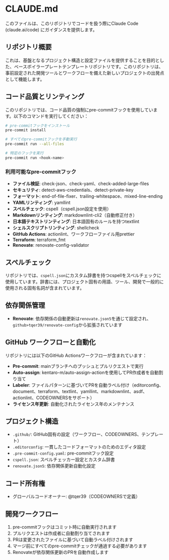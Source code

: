 # CLAUDE.md

このファイルは、このリポジトリでコードを扱う際にClaude Code (claude.ai/code) にガイダンスを提供します。

## リポジトリ概要

これは、基盤となるプロジェクト構造と設定ファイルを提供することを目的とした、ベースボイラープレートテンプレートリポジトリです。このリポジトリは、事前設定された開発ツールとワークフローを備えた新しいプロジェクトの出発点として機能します。

## コード品質とリンティング

このリポジトリでは、コード品質の強制にpre-commitフックを使用しています。以下のコマンドを実行してください：

```bash
# pre-commitフックをインストール
pre-commit install

# すべてのpre-commitフックを手動実行
pre-commit run --all-files

# 特定のフックを実行
pre-commit run <hook-name>
```

### 利用可能なpre-commitフック

- **ファイル検証**: check-json、check-yaml、check-added-large-files
- **セキュリティ**: detect-aws-credentials、detect-private-key
- **フォーマット**: end-of-file-fixer、trailing-whitespace、mixed-line-ending
- **YAMLリンティング**: yamllint
- **スペルチェック**: cspell（cspell.json設定を使用）
- **Markdownリンティング**: markdownlint-cli2（自動修正付き）
- **日本語テキストリンティング**: 日本語固有のルールを持つtextlint
- **シェルスクリプトリンティング**: shellcheck
- **GitHub Actions**: actionlint、ワークフローファイル用prettier
- **Terraform**: terraform_fmt
- **Renovate**: renovate-config-validator

## スペルチェック

リポジトリでは、`cspell.json`にカスタム辞書を持つcspellをスペルチェックに使用しています。辞書には、プロジェクト固有の用語、ツール、開発で一般的に使用される固有名詞が含まれています。

## 依存関係管理

- **Renovate**: 依存関係の自動更新は`renovate.json5`を通じて設定され、`github>tqer39/renovate-config`から拡張されています

## GitHub ワークフローと自動化

リポジトリには以下のGitHub Actionsワークフローが含まれています：

- **Pre-commit**: mainブランチへのプッシュとプルリクエストで実行
- **Auto-assign**: kentaro-m/auto-assign-actionを使用してPR作成者を自動割り当て
- **Labeler**: ファイルパターンに基づいてPRを自動ラベル付け（editorconfig、document、terraform、textlint、yamllint、markdownlint、asdf、actionlint、CODEOWNERSをサポート）
- **ライセンス年更新**: 自動化されたライセンス年のメンテナンス

## プロジェクト構造

- `.github/`: GitHub固有の設定（ワークフロー、CODEOWNERS、テンプレート）
- `.editorconfig`: 一貫したコードフォーマットのためのエディタ設定
- `.pre-commit-config.yaml`: pre-commitフック設定
- `cspell.json`: スペルチェッカー設定とカスタム辞書
- `renovate.json5`: 依存関係更新自動化設定

## コード所有権

- グローバルコードオーナー: @tqer39（CODEOWNERSで定義）

## 開発ワークフロー

1. pre-commitフックはコミット時に自動実行されます
2. プルリクエストは作成者に自動割り当てされます
3. PRは変更されたファイルに基づいて自動ラベル付けされます
4. マージ前にすべてのpre-commitチェックが通過する必要があります
5. Renovateが依存関係更新のPRを自動作成します
